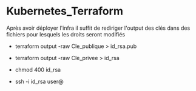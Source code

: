 # Kubernetes_Terraform
Après avoir déployer l'infra il suffit de rediriger l'output des clés dans des fichiers pour lesquels les droits seront modifiés

- terraform output -raw Cle_publique > id_rsa.pub

- terraform output -raw Cle_privee > id_rsa

- chmod 400 id_rsa

- ssh -i id_rsa user@<IP>